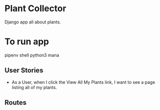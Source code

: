 # Plant Collector
Django app all about plants.

# To run app
pipenv shell
python3 mana

## User Stories
- As a User, when I click the View All My Plants link, I want to see a page listing all of my plants.

## Routes
